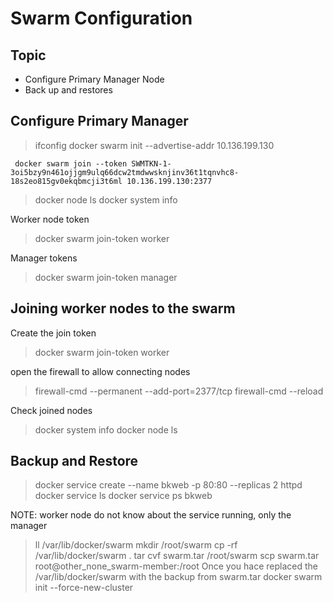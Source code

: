 # Swarm Configuration

## Topic

- Configure Primary Manager Node
- Back up and restores

## Configure Primary Manager

> ifconfig
> docker swarm init --advertise-addr 10.136.199.130

``` text
 docker swarm join --token SWMTKN-1-3oi5bzy9n461ojjgm9ulq66dcw2tmdwwsknjinv36t1tqnvhc8-18s2eo815gv0ekqbmcji3t6ml 10.136.199.130:2377
```

> docker node ls
> docker system info

Worker node token
> docker swarm join-token worker

Manager tokens
> docker swarm join-token manager

## Joining worker nodes to the swarm

Create the join token
> docker swarm join-token worker

open the firewall to allow connecting nodes
> firewall-cmd --permanent --add-port=2377/tcp
> firewall-cmd --reload

Check joined nodes
> docker system info
> docker node ls

## Backup and Restore

> docker service create --name bkweb -p 80:80 --replicas 2 httpd
> docker service ls
> docker service ps bkweb

NOTE: worker node do not know about the service running, only the manager

> ll /var/lib/docker/swarm
> mkdir /root/swarm
> cp -rf /var/lib/docker/swarm .
> tar cvf swarm.tar /root/swarm
> scp swarm.tar root@other_none_swarm-member:/root
Once you hace replaced the /var/lib/docker/swarm with the backup from swarm.tar
> docker swarm init --force-new-cluster
